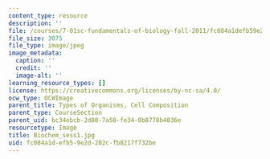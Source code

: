 ```yaml
---
content_type: resource
description: ''
file: /courses/7-01sc-fundamentals-of-biology-fall-2011/fc084a1defb59e2d202cfb8217f732be_Biochem_sess1.jpg
file_size: 3075
file_type: image/jpeg
image_metadata:
  caption: ''
  credit: ''
  image-alt: ''
learning_resource_types: []
license: https://creativecommons.org/licenses/by-nc-sa/4.0/
ocw_type: OCWImage
parent_title: Types of Organisms, Cell Composition
parent_type: CourseSection
parent_uid: bc34ebcb-2d80-7a50-fe34-0b8778b4836e
resourcetype: Image
title: Biochem_sess1.jpg
uid: fc084a1d-efb5-9e2d-202c-fb8217f732be
---
```

